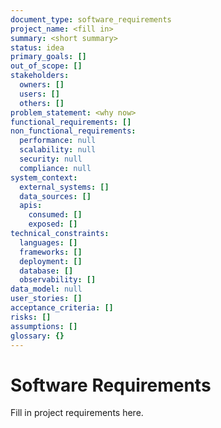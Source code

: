 ```yaml
---
document_type: software_requirements
project_name: <fill in>
summary: <short summary>
status: idea
primary_goals: []
out_of_scope: []
stakeholders:
  owners: []
  users: []
  others: []
problem_statement: <why now>
functional_requirements: []
non_functional_requirements:
  performance: null
  scalability: null
  security: null
  compliance: null
system_context:
  external_systems: []
  data_sources: []
  apis:
    consumed: []
    exposed: []
technical_constraints:
  languages: []
  frameworks: []
  deployment: []
  database: []
  observability: []
data_model: null
user_stories: []
acceptance_criteria: []
risks: []
assumptions: []
glossary: {}
---
```

# Software Requirements

Fill in project requirements here.
